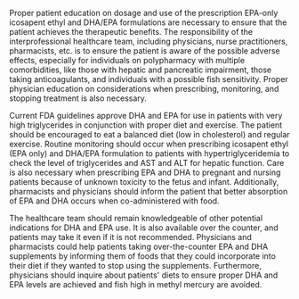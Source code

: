 Proper patient education on dosage and use of the prescription EPA-only icosapent ethyl and DHA/EPA formulations are necessary to ensure that the patient achieves the therapeutic benefits. The responsibility of the interprofessional healthcare team, including physicians, nurse practitioners, pharmacists, etc. is to ensure the patient is aware of the possible adverse effects, especially for individuals on polypharmacy with multiple comorbidities, like those with hepatic and pancreatic impairment, those taking anticoagulants, and individuals with a possible fish sensitivity. Proper physician education on considerations when prescribing, monitoring, and stopping treatment is also necessary.

Current FDA guidelines approve DHA and EPA for use in patients with very high triglycerides in conjunction with proper diet and exercise. The patient should be encouraged to eat a balanced diet (low in cholesterol) and regular exercise. Routine monitoring should occur when prescribing icosapent ethyl (EPA only) and DHA/EPA formulation to patients with hypertriglyceridemia to check the level of triglycerides and AST and ALT for hepatic function. Care is also necessary when prescribing EPA and DHA to pregnant and nursing patients because of unknown toxicity to the fetus and infant. Additionally, pharmacists and physicians should inform the patient that better absorption of EPA and DHA occurs when co-administered with food.

The healthcare team should remain knowledgeable of other potential indications for DHA and EPA use. It is also available over the counter, and patients may take it even if it is not recommended. Physicians and pharmacists could help patients taking over-the-counter EPA and DHA supplements by informing them of foods that they could incorporate into their diet if they wanted to stop using the supplements. Furthermore, physicians should inquire about patients' diets to ensure proper DHA and EPA levels are achieved and fish high in methyl mercury are avoided.